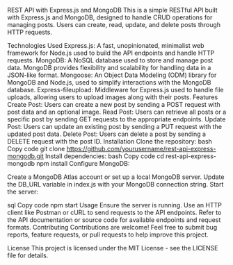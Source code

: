 REST API with Express.js and MongoDB
This is a simple RESTful API built with Express.js and MongoDB, designed to handle CRUD operations for managing posts. Users can create, read, update, and delete posts through HTTP requests.

Technologies Used
Express.js: A fast, unopinionated, minimalist web framework for Node.js used to build the API endpoints and handle HTTP requests.
MongoDB: A NoSQL database used to store and manage post data. MongoDB provides flexibility and scalability for handling data in a JSON-like format.
Mongoose: An Object Data Modeling (ODM) library for MongoDB and Node.js, used to simplify interactions with the MongoDB database.
Express-fileupload: Middleware for Express.js used to handle file uploads, allowing users to upload images along with their posts.
Features
Create Post: Users can create a new post by sending a POST request with post data and an optional image.
Read Post: Users can retrieve all posts or a specific post by sending GET requests to the appropriate endpoints.
Update Post: Users can update an existing post by sending a PUT request with the updated post data.
Delete Post: Users can delete a post by sending a DELETE request with the post ID.
Installation
Clone the repository:
bash
Copy code
git clone https://github.com/yourusername/rest-api-express-mongodb.git
Install dependencies:
bash
Copy code
cd rest-api-express-mongodb
npm install
Configure MongoDB:

Create a MongoDB Atlas account or set up a local MongoDB server.
Update the DB_URL variable in index.js with your MongoDB connection string.
Start the server:

sql
Copy code
npm start
Usage
Ensure the server is running.
Use an HTTP client like Postman or cURL to send requests to the API endpoints.
Refer to the API documentation or source code for available endpoints and request formats.
Contributing
Contributions are welcome! Feel free to submit bug reports, feature requests, or pull requests to help improve this project.

License
This project is licensed under the MIT License - see the LICENSE file for details.
